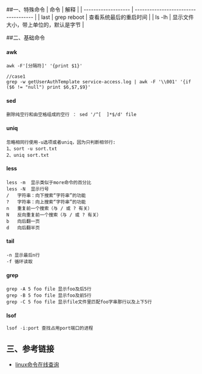 ##一、特殊命令
| 命令                | 解释                                 |
| ------------------- | ------------------------------------ |
| last \| grep reboot | 查看系统最后的重启时间               |
| ls -lh              | 显示文件大小，带上单位的，默认是字节 |

##二、基础命令
#### awk

```
awk -F'[分隔符]' '{print $1}'

//case1 
grep -w getUserAuthTemplate service-access.log | awk -F '\\001' '{if ($6 != "null") print $6,$7,$9}'
```

#### sed

```
删除纯空行和由空格组成的空行 ： sed '/^[  ]*$/d' file 
```

#### uniq

```
忽略相同行使用-u选项或者uniq，因为只判断相邻行:
1、sort -u sort.txt 
2、uniq sort.txt 
```

#### less

```shell
less -m  显示类似于more命令的百分比
less -N  显示行号
/   字符串：向下搜索“字符串”的功能
?   字符串：向上搜索“字符串”的功能
n   重复前一个搜索（与 / 或 ? 有关）
N   反向重复前一个搜索（与 / 或 ? 有关）
b   向后翻一页
d   向后翻半页
```

#### tail

```
-n 显示最后n行
-f 循环读取
```

#### grep

```shell
grep -A 5 foo file 显示foo及后5行
grep -B 5 foo file 显示foo及前5行
grep -C 5 foo file 显示file文件里匹配foo字串那行以及上下5行
```

#### lsof 

```java
lsof -i:port 查找占用port端口的进程
```

## 三、参考链接

- [linux命令在线查询](https://www.linuxcool.com/htop)

